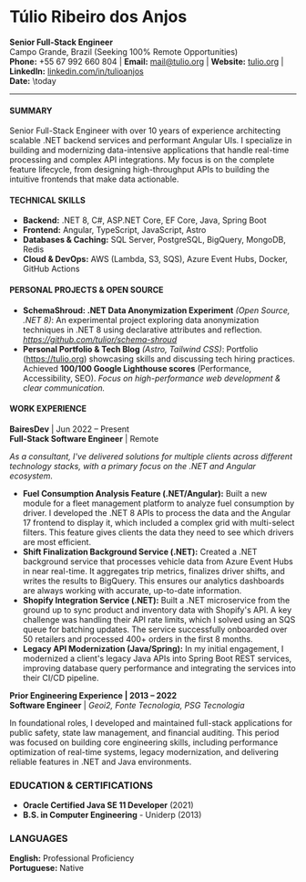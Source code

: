 # Túlio Ribeiro dos Anjos  
**Senior Full-Stack Engineer**  
Campo Grande, Brazil (Seeking 100% Remote Opportunities)  
**Phone:** +55 67 992 660 804 | **Email:** mail@tulio.org | **Website:** [tulio.org](https://tulio.org) | **LinkedIn:** [linkedin.com/in/tulioanjos](https://linkedin.com/in/tulioanjos)  
**Date:** \today  

---

#### SUMMARY  
Senior Full-Stack Engineer with over 10 years of experience architecting scalable .NET backend services and performant Angular UIs. I specialize in building and modernizing data-intensive applications that handle real-time processing and complex API integrations. My focus is on the complete feature lifecycle, from designing high-throughput APIs to building the intuitive frontends that make data actionable.

#### TECHNICAL SKILLS
*   **Backend:** .NET 8, C#, ASP.NET Core, EF Core, Java, Spring Boot
*   **Frontend:** Angular, TypeScript, JavaScript, Astro
*   **Databases & Caching:** SQL Server, PostgreSQL, BigQuery, MongoDB, Redis
*   **Cloud & DevOps:** AWS (Lambda, S3, SQS), Azure Event Hubs, Docker, GitHub Actions

#### PERSONAL PROJECTS & OPEN SOURCE
- **SchemaShroud: .NET Data Anonymization Experiment** *(Open Source, .NET 8)*: An experimental project exploring data anonymization techniques in .NET 8 using declarative attributes and reflection. *https://github.com/tulior/schema-shroud*
- **Personal Portfolio & Tech Blog** *(Astro, Tailwind CSS)*: Portfolio (https://tulio.org) showcasing skills and discussing tech hiring practices. Achieved **100/100 Google Lighthouse scores** (Performance, Accessibility, SEO). *Focus on high-performance web development & clear communication.*

#### WORK EXPERIENCE

**BairesDev** | Jun 2022 – Present  
**Full-Stack Software Engineer** | Remote

*As a consultant, I've delivered solutions for multiple clients across different technology stacks, with a primary focus on the .NET and Angular ecosystem.*

*   **Fuel Consumption Analysis Feature (.NET/Angular):** Built a new module for a fleet management platform to analyze fuel consumption by driver. I developed the .NET 8 APIs to process the data and the Angular 17 frontend to display it, which included a complex grid with multi-select filters. This feature gives clients the data they need to see which drivers are most efficient.
*   **Shift Finalization Background Service (.NET):** Created a .NET background service that processes vehicle data from Azure Event Hubs in near real-time. It aggregates trip metrics, finalizes driver shifts, and writes the results to BigQuery. This ensures our analytics dashboards are always working with accurate, up-to-date information.
*   **Shopify Integration Service (.NET):** Built a .NET microservice from the ground up to sync product and inventory data with Shopify's API. A key challenge was handling their API rate limits, which I solved using an SQS queue for batching updates. The service successfully onboarded over 50 retailers and processed 400+ orders in the first 8 months.
*   **Legacy API Modernization (Java/Spring):** In my initial engagement, I modernized a client's legacy Java APIs into Spring Boot REST services, improving database query performance and integrating the services into their CI/CD pipeline.

**Prior Engineering Experience | 2013 – 2022**  
**Software Engineer** | *Geoi2, Fonte Tecnologia, PSG Tecnologia*  

In foundational roles, I developed and maintained full-stack applications for public safety, state law management, and financial auditing. This period was focused on building core engineering skills, including performance optimization of real-time systems, legacy modernization, and delivering reliable features in .NET and Java environments.


### EDUCATION & CERTIFICATIONS
- **Oracle Certified Java SE 11 Developer** (2021)
- **B.S. in Computer Engineering** - Uniderp (2013)

### LANGUAGES
**English:** Professional Proficiency  
**Portuguese:** Native
